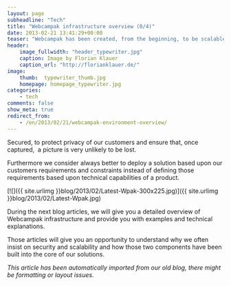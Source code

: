 ```yaml
---
layout: page
subheadline: "Tech"
title: "Webcampak infrastructure overview (0/4)"
date: 2013-02-21 13:41:29+00:00
teaser: "Webcampak has been created, from the beginning, to be scalable and secured. Scalable, to ensure our solutions can be deployed in a potentially unlimited number of deployment scenarios. "
header:
    image_fullwidth: "header_typewriter.jpg"
    caption: Image by Florian Klauer
    caption_url: "http://florianklauer.de/"
image:
    thumb:  typewriter_thumb.jpg
    homepage: homepage_typewriter.jpg
categories:
    - tech
comments: false
show_meta: true
redirect_from:
    - /en/2013/02/21/webcampak-environment-overview/
---
```

Secured, to protect privacy of our customers and ensure that, once captured,  a picture is very unlikely to be lost.

Furthermore we consider always better to deploy a solution based upon our customers requirements and constraints instead of defining those requirements based upon technical capabilities of a product.

[![]({{ site.urlimg }}blog/2013/02/Latest-Wpak-300x225.jpg)]({{ site.urlimg }}blog/2013/02/Latest-Wpak.jpg)

During the next blog articles, we will give you a detailed overview of Webcampak infrastructure and provide you with examples and technical explanations.

Those articles will give you an opportunity to understand why we often insist on security and scalability and how those two components have been built into the core of our solutions.

_This article has been automatically imported from our old blog, there might be formatting or layout issues._
